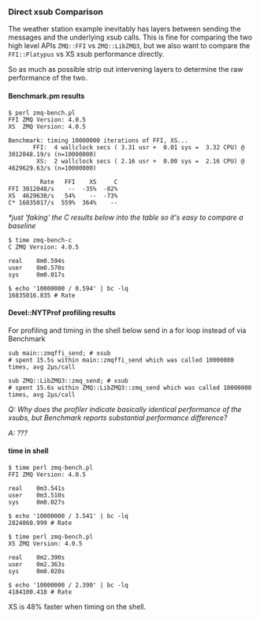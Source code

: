 ### Direct xsub Comparison ###

The weather station example inevitably has layers between sending the messages
and the underlying xsub calls. This is fine for comparing the two high level
APIs `ZMQ::FFI` vs `ZMQ::LibZMQ3`, but we also want to compare the
`FFI::Platypus` vs XS xsub performance directly.

So as much as possible strip out intervening layers to determine the raw
performance of the two.

#### Benchmark.pm results ####

    $ perl zmq-bench.pl
    FFI ZMQ Version: 4.0.5
    XS  ZMQ Version: 4.0.5

    Benchmark: timing 10000000 iterations of FFI, XS...
           FFI:  4 wallclock secs ( 3.31 usr +  0.01 sys =  3.32 CPU) @ 3012048.19/s (n=10000000)
            XS:  2 wallclock secs ( 2.16 usr +  0.00 sys =  2.16 CPU) @ 4629629.63/s (n=10000000)

             Rate   FFI    XS     C
    FFI 3012048/s    --  -35%  -82%
    XS  4629630/s   54%    --  -73%
    C* 16835017/s  559%  364%    --

_*just 'faking' the C results below into the table so it's easy to compare a baseline_

    $ time zmq-bench-c
    C ZMQ Version: 4.0.5

    real    0m0.594s
    user    0m0.570s
    sys     0m0.017s

    $ echo '10000000 / 0.594' | bc -lq
    16835016.835 # Rate


#### Devel::NYTProf profiling results ####

For profiling and timing in the shell below send in a for loop instead of via
Benchmark


    sub main::zmqffi_send; # xsub
    # spent 15.5s within main::zmqffi_send which was called 10000000 times, avg 2µs/call

    sub ZMQ::LibZMQ3::zmq_send; # xsub
    # spent 15.6s within ZMQ::LibZMQ3::zmq_send which was called 10000000 times, avg 2µs/call


_Q: Why does the profiler indicate basically identical performance of the xsubs,
but Benchmark reports substantial performance difference?_

_A: ???_


#### time in shell ####

    $ time perl zmq-bench.pl
    FFI ZMQ Version: 4.0.5

    real    0m3.541s
    user    0m3.510s
    sys     0m0.027s

    $ echo '10000000 / 3.541' | bc -lq
    2824060.999 # Rate

    $ time perl zmq-bench.pl
    XS ZMQ Version: 4.0.5

    real    0m2.390s
    user    0m2.363s
    sys     0m0.020s

    $ echo '10000000 / 2.390' | bc -lq
    4184100.418 # Rate

XS is 48% faster when timing on the shell.
